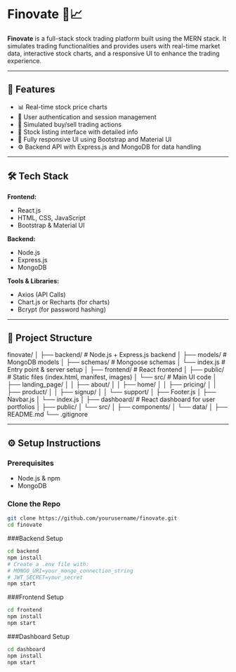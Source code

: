 # Finovate 🧾📈

**Finovate** is a full-stack stock trading platform built using the MERN stack. It simulates trading functionalities and provides users with real-time market data, interactive stock charts, and a responsive UI to enhance the trading experience.

---

## 🚀 Features

- 📊 Real-time stock price charts
- 🔐 User authentication and session management
- 💼 Simulated buy/sell trading actions
- 🧾 Stock listing interface with detailed info
- 📱 Fully responsive UI using Bootstrap and Material UI
- ⚙️ Backend API with Express.js and MongoDB for data handling

---

## 🛠️ Tech Stack

**Frontend:**
- React.js
- HTML, CSS, JavaScript
- Bootstrap & Material UI

**Backend:**
- Node.js
- Express.js
- MongoDB

**Tools & Libraries:**
- Axios (API Calls)
- Chart.js or Recharts (for charts)
- Bcrypt (for password hashing)

---

## 📂 Project Structure

finovate/
│
├── backend/                 # Node.js + Express.js backend
│   ├── models/             # MongoDB models
│   ├── schemas/            # Mongoose schemas
│   └── index.js            # Entry point & server setup
│
├── frontend/                # React frontend
│   ├── public/             # Static files (index.html, manifest, images)
│   └── src/                # Main UI code
│       ├── landing_page/
│       │   ├── about/
│       │   ├── home/
│       │   ├── pricing/
│       │   ├── product/
│       │   ├── signup/
│       │   └── support/
│       ├── Footer.js
│       ├── Navbar.js
│       └── index.js
│
├── dashboard/               # React dashboard for user portfolios
│   ├── public/
│   └── src/
│       ├── components/
│       └── data/
│
├── README.md
└── .gitignore

---

## ⚙️ Setup Instructions

### Prerequisites
- Node.js & npm
- MongoDB

### Clone the Repo
```bash
git clone https://github.com/yourusername/finovate.git
cd finovate
```
###Backend Setup
```bash
cd backend
npm install
# Create a .env file with:
# MONGO_URI=your_mongo_connection_string
# JWT_SECRET=your_secret
npm start
```

###Frontend Setup 
```bash
cd frontend
npm install
npm start
```

###Dashboard Setup
```bash
cd dashboard
npm install
npm start
